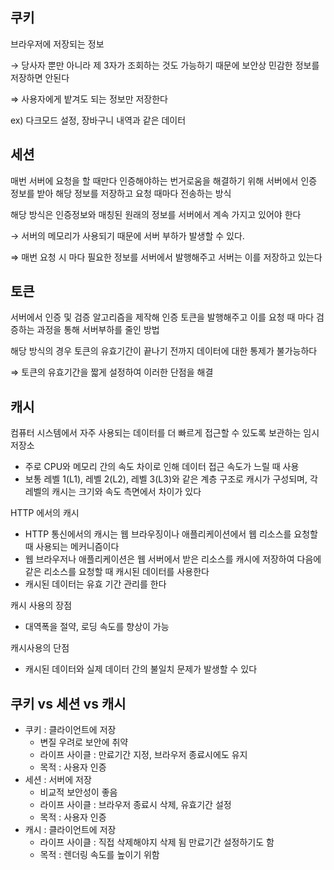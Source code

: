
## 쿠키

브라우저에 저장되는 정보 

→ 당사자 뿐만 아니라 제 3자가 조회하는 것도 가능하기 때문에 보안상 민감한 정보를 저장하면 안된다 

⇒ 사용자에게 밭겨도 되는 정보만 저장한다 

ex) 다크모드 설정, 장바구니 내역과 같은 데이터

## 세션

매번 서버에 요청을 할 때만다 인증해야하는 번거로움을 해결하기 위해 서버에서 인증 정보를 받아 해당 정보를 저장하고 요청 때마다 전송하는 방식 

해당 방식은 인증정보와 매칭된 원래의 정보를 서버에서 계속 가지고 있어야 한다 

→ 서버의 메모리가 사용되기 때문에 서버 부하가 발생할 수 있다. 

⇒ 매번 요청 시 마다 필요한 정보를 서버에서 발행해주고 서버는 이를 저장하고 있는다 

## 토큰

서버에서 인증 및 검증 알고리즘을 제작해 인증 토큰을 발행해주고 이를 요청 때 마다 검증하는 과정을 통해 서버부하를 줄인 방법

해당 방식의 경우 토큰의 유효기간이 끝나기 전까지 데이터에 대한 통제가 불가능하다 

⇒ 토큰의 유효기간을 짧게 설정하여 이러한 단점을 해결  

## 캐시

컴퓨터 시스템에서 자주 사용되는 데이터를 더 빠르게 접근할 수 있도록 보관하는 임시 저장소

- 주로 CPU와 메모리 간의 속도 차이로 인해 데이터 접근 속도가 느릴 때 사용
- 보통 레벨 1(L1), 레벨 2(L2), 레벨 3(L3)와 같은 계층 구조로 캐시가 구성되며, 각 레벨의 캐시는 크기와 속도 측면에서 차이가 있다

HTTP 에서의 캐시

- HTTP 통신에서의 캐시는 웹 브라우징이나 애플리케이션에서 웹 리소스를 요청할 때 사용되는 메커니즘이다
- 웹 브라우저나 애플리케이션은 웹 서버에서 받은 리소스를 캐시에 저장하여 다음에 같은 리소스를 요청할 때 캐시된 데이터를 사용한다
- 캐시된 데이터는 유효 기간 관리를 한다

캐시 사용의 장점

- 대역폭을 절약, 로딩 속도를 향상이 가능

캐시사용의 단점

- 캐시된 데이터와 실제 데이터 간의 불일치 문제가 발생할 수 있다

## 쿠키 vs 세션 vs 캐시

- 쿠키 : 클라이언트에 저장
    - 변질 우려로 보안에 취약
    - 라이프 사이클 : 만료기간 지정, 브라우저 종료시에도 유지
    - 목적 : 사용자 인증
- 세션 : 서버에 저장
    - 비교적 보안성이 좋음
    - 라이프 사이클 : 브라우저 종료시 삭제, 유효기간  설정
    - 목적 : 사용자 인증
- 캐시 : 클라이언트에 저장
    - 라이프 사이클 : 직접 삭제해야지 삭제 됨 만료기간 설정하기도 함
    - 목적 : 렌더링 속도를 높이기 위함
